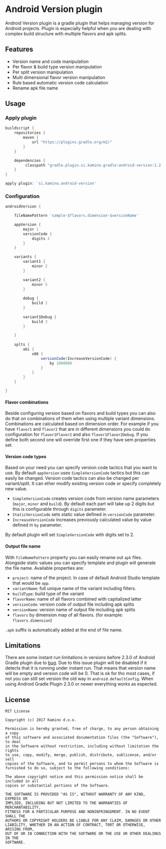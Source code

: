 # Android Version plugin

Android Version plugin is a gradle plugin that helps managing version for Android projects. Plugin is especially helpful when you are dealing with complex build structure with multiple flavors and apk splits.

## Features

 - Version name and code manipulation
 - Per flavor & build type version manipulation
 - Per split version manipulation
 - Multi dimensional flavor version manipulation
 - Rule based automatic version code calculation
 - Rename apk file name

## Usage

### Apply plugin

```groovy
buildscript {
    repositories {
        maven {
            url "https://plugins.gradle.org/m2/"
        }
    }

    dependencies {
         classpath "gradle.plugin.si.kamino.gradle:android-version:1.2.0"
    }
}

apply plugin: 'si.kamino.android-version'
```

### Configuration

```groovy
androidVersion {

    fileNamePattern 'sample-$flavors.dimension-$versionName'

    appVersion {
        major 1
        versionCode {
            digits 2
        }
    }

    variants {
        variant1 {
            minor 2
        }

        variant2 {
            minor 5
        }
        
        debug {
            build 1
        }
        
        variant1Debug {
            build 3
        }

    }
    
    splts {
        abi {
            x86 {
                versionCode(IncreaseVersionCode) {
                    by 1000000
                }
            }
        }
    }

}
```

#### Flavor combinations

Beside configuring version based on flavors and build types you can also do that on combinations of them when using 
multiple variant dimensions. Combinations are calculated based on dimension order. For example if you have `flavor1`
and `flavor2` that are in different dimensions you could do configuration for `flavor1Flavor2` and also 
`flavor1Flavor2Debug`. If you define both second one will override first one if they have sem properties set.

#### Version code types

Based on your need you can specify version code tactics that you want to use. By default 
`appVersion` uses `SimpleVersionCode` tactics but this can easily be changed. Version code 
tactics can also be changed per variant/split. It can ether modify existing version code
or specify completely  new value.

- `SimpleVersionCode` creates version code from version name parameters (`major`, `minor` and `build`). By default 
each part will take up 2 digits but this is configurable through `digits` parameter.
- `StaticVersionCode` sets static value defined in `versionCode` parameter.
- `IncreaseVersionCode` increases previously calculated value by value defined in `by` parameter.

By default plugin will set `SimpleVersionCode` with digits set to 2.

#### Output file name

With `fileNamePattern` property you can easily rename out `apk` files. Alongside static values you can specify template
and plugin will generate the file name. Available properties are:
 - `project`: name of the project. In case of default Android Studio template that would be `app`.
 - `variantName`: full unique name of the variant including filters.
 - `buildType`: build type of the variant
 - `flavorName`: name of all flavors combined with capitalized latter
 - `versionCode`: version code of output file including apk splits
 - `versionName`: version name of output file including apk splits
 - `flavors` by dimension map of all flavors. (for example: `flavors.dimension`)

`.apk` suffix is automatically added at the end of file name.

## Limitations 

There are some instant run limitations in versions before 2.3.0 of Android Gradle plugin due to [bug](https://code.google.com/p/android/issues/detail?id=227610).
Due to this issue plugin will be disabled if it detects that it is running under instant run. That means that version name will be empty 
and version code will be 0. That is ok for tho most cases, if not you can still set version the old way in `android.defaultConfig`.
When using Android Gradle Plugin 2.3.0 or newer everything works as espected.

## License 

    MIT License
    
    Copyright (c) 2017 Kamino d.o.o.
    
    Permission is hereby granted, free of charge, to any person obtaining a copy
    of this software and associated documentation files (the "Software"), to deal
    in the Software without restriction, including without limitation the rights
    to use, copy, modify, merge, publish, distribute, sublicense, and/or sell
    copies of the Software, and to permit persons to whom the Software is
    furnished to do so, subject to the following conditions:
    
    The above copyright notice and this permission notice shall be included in all
    copies or substantial portions of the Software.
    
    THE SOFTWARE IS PROVIDED "AS IS", WITHOUT WARRANTY OF ANY KIND, EXPRESS OR
    IMPLIED, INCLUDING BUT NOT LIMITED TO THE WARRANTIES OF MERCHANTABILITY,
    FITNESS FOR A PARTICULAR PURPOSE AND NONINFRINGEMENT. IN NO EVENT SHALL THE
    AUTHORS OR COPYRIGHT HOLDERS BE LIABLE FOR ANY CLAIM, DAMAGES OR OTHER
    LIABILITY, WHETHER IN AN ACTION OF CONTRACT, TORT OR OTHERWISE, ARISING FROM,
    OUT OF OR IN CONNECTION WITH THE SOFTWARE OR THE USE OR OTHER DEALINGS IN THE
    SOFTWARE.
